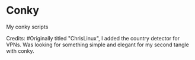 # Conky
My conky scripts

Credits:
#Originally titled "ChrisLinux", I added the country detector for VPNs. Was looking for something simple and elegant for my second tangle with conky.
